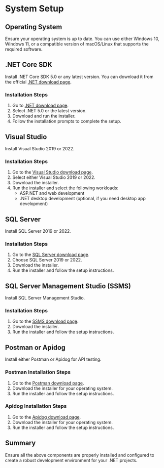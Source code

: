 # System Setup

## Operating System

Ensure your operating system is up to date. You can use either Windows 10, Windows 11, or a compatible version of macOS/Linux that supports the required software.

## .NET Core SDK

Install .NET Core SDK 5.0 or any latest version. You can download it from the official [.NET download page](https://dotnet.microsoft.com/download).

### Installation Steps

1. Go to [.NET download page](https://dotnet.microsoft.com/download).
2. Select .NET 5.0 or the latest version.
3. Download and run the installer.
4. Follow the installation prompts to complete the setup.

## Visual Studio

Install Visual Studio 2019 or 2022.

### Installation Steps

1. Go to the [Visual Studio download page](https://visualstudio.microsoft.com/downloads/).
2. Select either Visual Studio 2019 or 2022.
3. Download the installer.
4. Run the installer and select the following workloads:
   - ASP.NET and web development
   - .NET desktop development (optional, if you need desktop app development)

## SQL Server

Install SQL Server 2019 or 2022.

### Installation Steps

1. Go to the [SQL Server download page](https://www.microsoft.com/en-us/sql-server/sql-server-downloads).
2. Choose SQL Server 2019 or 2022.
3. Download the installer.
4. Run the installer and follow the setup instructions.

## SQL Server Management Studio (SSMS)

Install SQL Server Management Studio.

### Installation Steps

1. Go to the [SSMS download page](https://docs.microsoft.com/en-us/sql/ssms/download-sql-server-management-studio-ssms).
2. Download the installer.
3. Run the installer and follow the setup instructions.

## Postman or Apidog

Install either Postman or Apidog for API testing.

### Postman Installation Steps

1. Go to the [Postman download page](https://www.postman.com/downloads/).
2. Download the installer for your operating system.
3. Run the installer and follow the setup instructions.

### Apidog Installation Steps

1. Go to the [Apidog download page](https://www.apidog.com/download).
2. Download the installer for your operating system.
3. Run the installer and follow the setup instructions.

## Summary

Ensure all the above components are properly installed and configured to create a robust development environment for your .NET projects.
